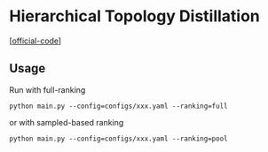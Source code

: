 

# Hierarchical Topology Distillation

[[official-code](https://github.com/SeongKu-Kang/Topology_Distillation_KDD21)]


## Usage

Run with full-ranking

    python main.py --config=configs/xxx.yaml --ranking=full

or with sampled-based ranking

    python main.py --config=configs/xxx.yaml --ranking=pool